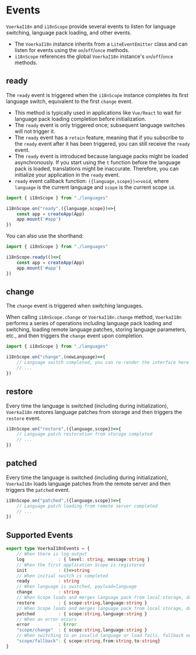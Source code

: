 # Events

`VoerkaI18n` and `i18nScope` provide several events to listen for language switching, language pack loading, and other events.

- The `VoerkaI18n` instance inherits from a `LiteEventEmitter` class and can listen for events using the `on`/`off`/`once` methods.
- `i18nScope` references the global `VoerkaI18n` instance's `on`/`off`/`once` methods.

## ready

The `ready` event is triggered when the `i18nScope` instance completes its first language switch, equivalent to the first `change` event.

- This method is typically used in applications like `Vue/React` to wait for language pack loading completion before initialization.
- The `ready` event is only triggered once; subsequent language switches will not trigger it.
- The `ready` event has a `retain` feature, meaning that if you subscribe to the `ready` event after it has been triggered, you can still receive the `ready` event.
- The `ready` event is introduced because language packs might be loaded asynchronously. If you start using the `t` function before the language pack is loaded, translations might be inaccurate. Therefore, you can initialize your application in the `ready` event.
- `ready` event callback function: `({language,scope})=>void`, where `language` is the current language and `scope` is the current scope `id`.

```typescript
import { i18nScope } from "./languages"

i18nScope.on("ready",({language,scope})=>{    
    const app = createApp(App)    
    app.mount('#app')
})
```

You can also use the shorthand:

```typescript
import { i18nScope } from "./languages"

i18nScope.ready(()=>{    
    const app = createApp(App)    
    app.mount('#app')
})
```

## change

The `change` event is triggered when switching languages.

When calling `i18nScope.change` or `VoerkaI18n.change` method, `VoerkaI18n` performs a series of operations including language pack loading and switching, loading remote language patches, storing language parameters, etc., and then triggers the `change` event upon completion.

```typescript
import { i18nScope } from "./languages"

i18nScope.on("change",(newLanguage)=>{
    // Language switch completed, you can re-render the interface here
    // ...
})
```

## restore

Every time the language is switched (including during initialization), `VoerkaI18n` restores language patches from storage and then triggers the `restore` event.

```typescript
i18nScope.on("restore",({language,scope})=>{
    // Language patch restoration from storage completed
    // ...
})
```

## patched

Every time the language is switched (including during initialization), `VoerkaI18n` loads language patches from the remote server and then triggers the `patched` event.

```typescript
i18nScope.on("patched",({language,scope})=>{
    // Language patch loading from remote server completed
    // ...
})
```

## Supported Events

```ts
export type VoerkaI18nEvents = {
    // When there is log output
    log             : { level: string, message:string }                  
    // When the first application Scope is registered
    init            : ()=>string                                             
    // When initial switch is completed
    ready           : string                                             
    // When language is switched, payload=language
    change          : string                                             
    // When Scope loads and merges language pack from local storage, data={language,scope}
    restore         : { scope:string,language:string }                   
    // When Scope loads and merges language pack from local storage, data={language,scope}    
    patched         : { scope:string,language:string }                   
    // When an error occurs    
    error           : Error                                              
    "scope/change"  : { scope:string,language:string }                   
    // When switching to an invalid language or load fails, fallback occurs
    "scope/fallback": { scope:string,from:string,to:string}             
} 
```
